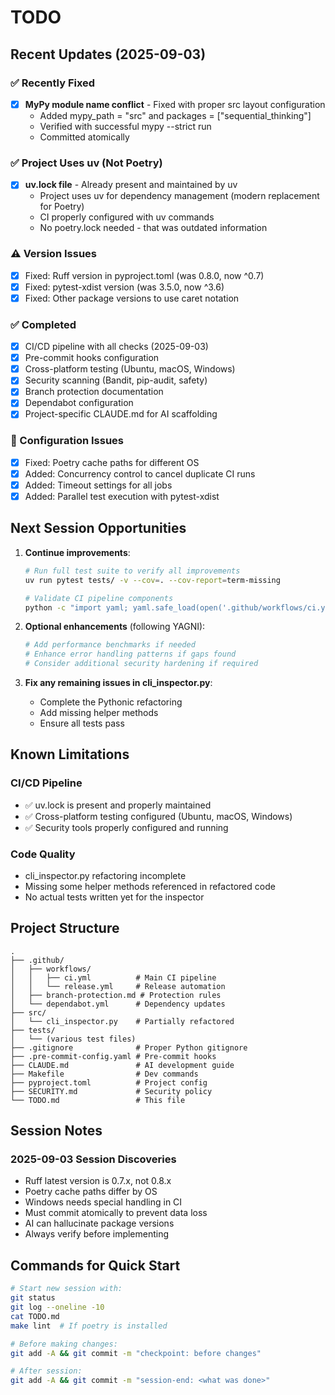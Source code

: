 # TODO

## Recent Updates (2025-09-03)

### ✅ Recently Fixed

- [x] **MyPy module name conflict** - Fixed with proper src layout configuration
  - Added mypy_path = "src" and packages = ["sequential_thinking"]
  - Verified with successful mypy --strict run
  - Committed atomically

### ✅ Project Uses uv (Not Poetry)

- [x] **uv.lock file** - Already present and maintained by uv
  - Project uses uv for dependency management (modern replacement for Poetry)
  - CI properly configured with uv commands
  - No poetry.lock needed - that was outdated information

### ⚠️ Version Issues

- [x] Fixed: Ruff version in pyproject.toml (was 0.8.0, now ^0.7)
- [x] Fixed: pytest-xdist version (was 3.5.0, now ^3.6)
- [x] Fixed: Other package versions to use caret notation

### ✅ Completed

- [x] CI/CD pipeline with all checks (2025-09-03)
- [x] Pre-commit hooks configuration
- [x] Cross-platform testing (Ubuntu, macOS, Windows)
- [x] Security scanning (Bandit, pip-audit, safety)
- [x] Branch protection documentation
- [x] Dependabot configuration
- [x] Project-specific CLAUDE.md for AI scaffolding

### 🔧 Configuration Issues

- [x] Fixed: Poetry cache paths for different OS
- [x] Added: Concurrency control to cancel duplicate CI runs
- [x] Added: Timeout settings for all jobs
- [x] Added: Parallel test execution with pytest-xdist

## Next Session Opportunities

1. **Continue improvements**:

   ```bash
   # Run full test suite to verify all improvements
   uv run pytest tests/ -v --cov=. --cov-report=term-missing

   # Validate CI pipeline components
   python -c "import yaml; yaml.safe_load(open('.github/workflows/ci.yml'))"
   ```

1. **Optional enhancements** (following YAGNI):

   ```bash
   # Add performance benchmarks if needed
   # Enhance error handling patterns if gaps found
   # Consider additional security hardening if required
   ```

1. **Fix any remaining issues in cli_inspector.py**:

   - Complete the Pythonic refactoring
   - Add missing helper methods
   - Ensure all tests pass

## Known Limitations

### CI/CD Pipeline

- ✅ uv.lock is present and properly maintained
- ✅ Cross-platform testing configured (Ubuntu, macOS, Windows)
- ✅ Security tools properly configured and running

### Code Quality

- cli_inspector.py refactoring incomplete
- Missing some helper methods referenced in refactored code
- No actual tests written yet for the inspector

## Project Structure

```
.
├── .github/
│   ├── workflows/
│   │   ├── ci.yml          # Main CI pipeline
│   │   └── release.yml     # Release automation
│   ├── branch-protection.md # Protection rules
│   └── dependabot.yml      # Dependency updates
├── src/
│   └── cli_inspector.py    # Partially refactored
├── tests/
│   └── (various test files)
├── .gitignore              # Proper Python gitignore
├── .pre-commit-config.yaml # Pre-commit hooks
├── CLAUDE.md               # AI development guide
├── Makefile                # Dev commands
├── pyproject.toml          # Project config
├── SECURITY.md             # Security policy
└── TODO.md                 # This file
```

## Session Notes

### 2025-09-03 Session Discoveries

- Ruff latest version is 0.7.x, not 0.8.x
- Poetry cache paths differ by OS
- Windows needs special handling in CI
- Must commit atomically to prevent data loss
- AI can hallucinate package versions
- Always verify before implementing

## Commands for Quick Start

```bash
# Start new session with:
git status
git log --oneline -10
cat TODO.md
make lint  # If poetry is installed

# Before making changes:
git add -A && git commit -m "checkpoint: before changes"

# After session:
git add -A && git commit -m "session-end: <what was done>"
```
